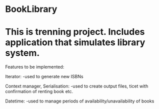 # BookLibrary

# This is trenning project. Includes application that simulates library system.

Features to be implemented:


Iterator:
  -used to generate new ISBNs
  
Context manager, Serialisation:
  -used to create output files, ticet with confirmation of renting book etc.
  
Datetime:
  -used to manage periods of availability/unavailability of books
